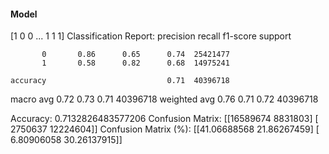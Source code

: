 #### Model
[1 0 0 ... 1 1 1]
Classification Report:
              precision    recall  f1-score   support

           0       0.86      0.65      0.74  25421477
           1       0.58      0.82      0.68  14975241

    accuracy                           0.71  40396718
   macro avg       0.72      0.73      0.71  40396718
weighted avg       0.76      0.71      0.72  40396718

Accuracy: 0.7132826483577206
Confusion Matrix:
[[16589674  8831803]
 [ 2750637 12224604]]
Confusion Matrix (%):
[[41.06688568 21.86267459]
 [ 6.80906058 30.26137915]]
